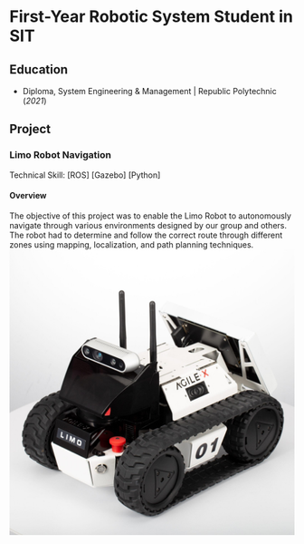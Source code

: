 # First-Year Robotic System Student in SIT


## Education
- Diploma, System Engineering & Management | Republic Polytechnic (_2021_)

## Project
### Limo Robot Navigation
Technical Skill: [ROS] [Gazebo] [Python]
#### Overview
The objective of this project was to enable the Limo Robot to autonomously navigate through various environments designed by our group and others. The robot had to determine and follow the correct route through different zones using mapping, localization, and path planning techniques.  
![Limo Robot](image/Limo.jpg)
